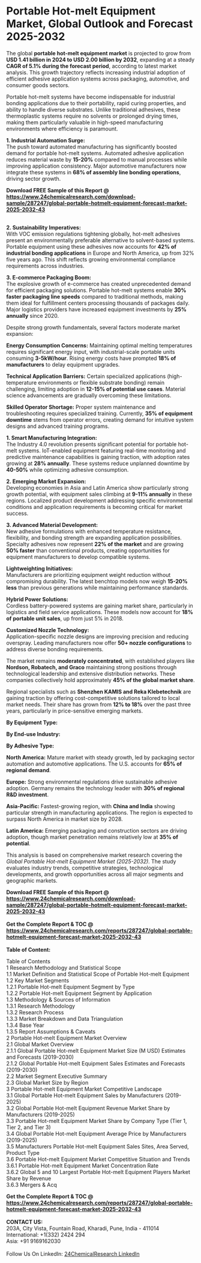 <h1>Portable Hot-melt Equipment Market, Global Outlook and Forecast 2025-2032</h1><p>The global <strong>portable hot-melt equipment market</strong> is projected to grow from <strong>USD 1.41 billion in 2024 to USD 2.00 billion by 2032</strong>, expanding at a steady <strong>CAGR of 5.1% during the forecast period</strong>, according to latest market analysis. This growth trajectory reflects increasing industrial adoption of efficient adhesive application systems across packaging, automotive, and consumer goods sectors.</p><p>Portable hot-melt systems have become indispensable for industrial bonding applications due to their portability, rapid curing properties, and ability to handle diverse substrates. Unlike traditional adhesives, these thermoplastic systems require no solvents or prolonged drying times, making them particularly valuable in high-speed manufacturing environments where efficiency is paramount.</p><p><strong>1. Industrial Automation Surge:</strong><br>
The push toward automated manufacturing has significantly boosted demand for portable hot-melt systems. Automated adhesive application reduces material waste by <strong>15-20%</strong> compared to manual processes while improving application consistency. Major automotive manufacturers now integrate these systems in <strong>68% of assembly line bonding operations</strong>, driving sector growth.</p><div><b>Download FREE Sample of this Report @ 
            <a href="https://www.24chemicalresearch.com/download-sample/287247/global-portable-hotmelt-equipment-forecast-market-2025-2032-43">
            https://www.24chemicalresearch.com/download-sample/287247/global-portable-hotmelt-equipment-forecast-market-2025-2032-43</a></b></div><br><p><strong>2. Sustainability Imperatives:</strong><br>
With VOC emission regulations tightening globally, hot-melt adhesives present an environmentally preferable alternative to solvent-based systems. Portable equipment using these adhesives now accounts for <strong>42% of industrial bonding applications</strong> in Europe and North America, up from 32% five years ago. This shift reflects growing environmental compliance requirements across industries.</p><p><strong>3. E-commerce Packaging Boom:</strong><br>
The explosive growth of e-commerce has created unprecedented demand for efficient packaging solutions. Portable hot-melt systems enable <strong>30% faster packaging line speeds</strong> compared to traditional methods, making them ideal for fulfillment centers processing thousands of packages daily. Major logistics providers have increased equipment investments by <strong>25% annually</strong> since 2020.</p><p>Despite strong growth fundamentals, several factors moderate market expansion:</p><p><strong>Energy Consumption Concerns:</strong> Maintaining optimal melting temperatures requires significant energy input, with industrial-scale portable units consuming <strong>3-5kW/hour</strong>. Rising energy costs have prompted <strong>18% of manufacturers</strong> to delay equipment upgrades.</p><p><strong>Technical Application Barriers:</strong> Certain specialized applications (high-temperature environments or flexible substrate bonding) remain challenging, limiting adoption in <strong>12-15% of potential use cases</strong>. Material science advancements are gradually overcoming these limitations.</p><p><strong>Skilled Operator Shortage:</strong> Proper system maintenance and troubleshooting requires specialized training. Currently, <strong>35% of equipment downtime</strong> stems from operator errors, creating demand for intuitive system designs and advanced training programs.</p><p><strong>1. Smart Manufacturing Integration:</strong><br>
The Industry 4.0 revolution presents significant potential for portable hot-melt systems. IoT-enabled equipment featuring real-time monitoring and predictive maintenance capabilities is gaining traction, with adoption rates growing at <strong>28% annually</strong>. These systems reduce unplanned downtime by <strong>40-50%</strong> while optimizing adhesive consumption.</p><p><strong>2. Emerging Market Expansion:</strong><br>
Developing economies in Asia and Latin America show particularly strong growth potential, with equipment sales climbing at <strong>9-11% annually</strong> in these regions. Localized product development addressing specific environmental conditions and application requirements is becoming critical for market success.</p><p><strong>3. Advanced Material Development:</strong><br>
New adhesive formulations with enhanced temperature resistance, flexibility, and bonding strength are expanding application possibilities. Specialty adhesives now represent <strong>22% of the market</strong> and are growing <strong>50% faster</strong> than conventional products, creating opportunities for equipment manufacturers to develop compatible systems.</p><p><strong>Lightweighting Initiatives:</strong><br>
	Manufacturers are prioritizing equipment weight reduction without compromising durability. The latest benchtop models now weigh <strong>15-20% less</strong> than previous generations while maintaining performance standards.</p><p><strong>Hybrid Power Solutions:</strong><br>
	Cordless battery-powered systems are gaining market share, particularly in logistics and field service applications. These models now account for <strong>18% of portable unit sales</strong>, up from just 5% in 2018.</p><p><strong>Customized Nozzle Technology:</strong><br>
	Application-specific nozzle designs are improving precision and reducing overspray. Leading manufacturers now offer <strong>50+ nozzle configurations</strong> to address diverse bonding requirements.</p><p>The market remains <strong>moderately concentrated</strong>, with established players like <strong>Nordson, Robatech, and Graco</strong> maintaining strong positions through technological leadership and extensive distribution networks. These companies collectively hold approximately <strong>45% of the global market share</strong>.</p><p>Regional specialists such as <strong>Shenzhen KAMIS and Reka Klebetechnik</strong> are gaining traction by offering cost-competitive solutions tailored to local market needs. Their share has grown from <strong>12% to 18%</strong> over the past three years, particularly in price-sensitive emerging markets.</p><p><strong>By Equipment Type:</strong></p><p><strong>By End-use Industry:</strong></p><p><strong>By Adhesive Type:</strong></p><p><strong>North America:</strong> Mature market with steady growth, led by packaging sector automation and automotive applications. The U.S. accounts for <strong>65% of regional demand</strong>.</p><p><strong>Europe:</strong> Strong environmental regulations drive sustainable adhesive adoption. Germany remains the technology leader with <strong>30% of regional R&amp;D investment</strong>.</p><p><strong>Asia-Pacific:</strong> Fastest-growing region, with <strong>China and India</strong> showing particular strength in manufacturing applications. The region is expected to surpass North America in market size by 2028.</p><p><strong>Latin America:</strong> Emerging packaging and construction sectors are driving adoption, though market penetration remains relatively low at <strong>35% of potential</strong>.</p><p>This analysis is based on comprehensive market research covering the <em>Global Portable Hot-melt Equipment Market (2025-2032)</em>. The study evaluates industry trends, competitive strategies, technological developments, and growth opportunities across all major segments and geographic markets.</p><div><b>Download FREE Sample of this Report @ 
            <a href="https://www.24chemicalresearch.com/download-sample/287247/global-portable-hotmelt-equipment-forecast-market-2025-2032-43">
            https://www.24chemicalresearch.com/download-sample/287247/global-portable-hotmelt-equipment-forecast-market-2025-2032-43</a></b></div><br><div><b>Get the Complete Report & TOC @ 
            <a href="https://www.24chemicalresearch.com/reports/287247/global-portable-hotmelt-equipment-forecast-market-2025-2032-43">
            https://www.24chemicalresearch.com/reports/287247/global-portable-hotmelt-equipment-forecast-market-2025-2032-43</a></b></div><br>
            <b>Table of Content:</b><p>Table of Contents<br />
1 Research Methodology and Statistical Scope<br />
1.1 Market Definition and Statistical Scope of Portable Hot-melt Equipment<br />
1.2 Key Market Segments<br />
1.2.1 Portable Hot-melt Equipment Segment by Type<br />
1.2.2 Portable Hot-melt Equipment Segment by Application<br />
1.3 Methodology & Sources of Information<br />
1.3.1 Research Methodology<br />
1.3.2 Research Process<br />
1.3.3 Market Breakdown and Data Triangulation<br />
1.3.4 Base Year<br />
1.3.5 Report Assumptions & Caveats<br />
2 Portable Hot-melt Equipment Market Overview<br />
2.1 Global Market Overview<br />
2.1.1 Global Portable Hot-melt Equipment Market Size (M USD) Estimates and Forecasts (2019-2030)<br />
2.1.2 Global Portable Hot-melt Equipment Sales Estimates and Forecasts (2019-2030)<br />
2.2 Market Segment Executive Summary<br />
2.3 Global Market Size by Region<br />
3 Portable Hot-melt Equipment Market Competitive Landscape<br />
3.1 Global Portable Hot-melt Equipment Sales by Manufacturers (2019-2025)<br />
3.2 Global Portable Hot-melt Equipment Revenue Market Share by Manufacturers (2019-2025)<br />
3.3 Portable Hot-melt Equipment Market Share by Company Type (Tier 1, Tier 2, and Tier 3)<br />
3.4 Global Portable Hot-melt Equipment Average Price by Manufacturers (2019-2025)<br />
3.5 Manufacturers Portable Hot-melt Equipment Sales Sites, Area Served, Product Type<br />
3.6 Portable Hot-melt Equipment Market Competitive Situation and Trends<br />
3.6.1 Portable Hot-melt Equipment Market Concentration Rate<br />
3.6.2 Global 5 and 10 Largest Portable Hot-melt Equipment Players Market Share by Revenue<br />
3.6.3 Mergers & Acq</p><div><b>Get the Complete Report & TOC @ 
            <a href="https://www.24chemicalresearch.com/reports/287247/global-portable-hotmelt-equipment-forecast-market-2025-2032-43">
            https://www.24chemicalresearch.com/reports/287247/global-portable-hotmelt-equipment-forecast-market-2025-2032-43</a></b></div><br><b>CONTACT US:</b><br>
            203A, City Vista, Fountain Road, Kharadi, Pune, India - 411014<br>
            International: +1(332) 2424 294<br>
            Asia: +91 9169162030 <br><br>
            Follow Us On LinkedIn: <a href="https://www.linkedin.com/company/24chemicalresearch/">24ChemicalResearch LinkedIn</a>